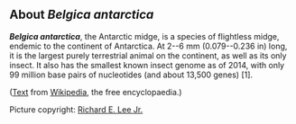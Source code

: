 About *Belgica antarctica*
--------------------------

***Belgica antarctica***, the Antarctic midge, is a species of
flightless midge, endemic to the continent of Antarctica. At 2--6 mm
(0.079--0.236 in) long, it is the largest purely terrestrial animal on
the continent, as well as its only insect. It also has the smallest
known insect genome as of 2014, with only 99 million base pairs of
nucleotides (and about 13,500 genes) \[1\].

([Text](https://en.wikipedia.org/wiki/Belgica_antarctica) from
[Wikipedia](https://en.wikipedia.org/), the free encyclopaedia.)

Picture copyright: [Richard E. Lee
Jr.](http://www.units.miamioh.edu/cryolab/)
